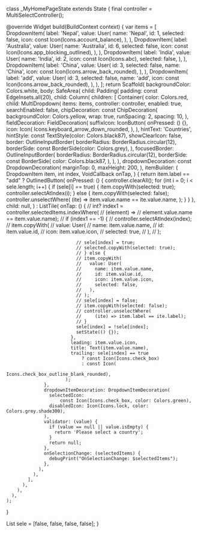 

class _MyHomePageState extends State<MyHomePage> {
  final controller = MultiSelectController<User>();

  @override
  Widget build(BuildContext context) {
    var items = [
      DropdownItem(
        label: 'Nepal',
        value: User(
          name: 'Nepal',
          id: 1,
          selected: false,
          icon: const Icon(Icons.account_balance),
        ),
      ),
      DropdownItem(
        label: 'Australia',
        value: User(
          name: 'Australia',
          id: 6,
          selected: false,
          icon: const Icon(Icons.app_blocking_outlined),
        ),
      ),
      DropdownItem(
        label: 'India',
        value: User(
          name: 'India',
          id: 2,
          icon: const Icon(Icons.abc),
          selected: false,
        ),
      ),
      DropdownItem(
        label: 'China',
        value: User(
          id: 3,
          selected: false,
          name: 'China',
          icon: const Icon(Icons.arrow_back_rounded),
        ),
      ),
      DropdownItem(
        label: 'add',
        value: User(
          id: 3,
          selected: false,
          name: 'add',
          icon: const Icon(Icons.arrow_back_rounded),
        ),
      ),
    ];
    return Scaffold(
      backgroundColor: Colors.white,
      body: SafeArea(
        child: Padding(
          padding: const EdgeInsets.all(20),
          child: Column(
            children: [
              Container(
                color: Colors.red,
                child: MultiDropdown<User>(
                  items: items,
                  controller: controller,
                  enabled: true,
                  searchEnabled: false,
                  chipDecoration: const ChipDecoration(
                    backgroundColor: Colors.yellow,
                    wrap: true,
                    runSpacing: 2,
                    spacing: 10,
                  ),
                  fieldDecoration: FieldDecoration(
                    suffixIcon: IconButton(
                      onPressed: () {},
                      icon: Icon(
                        Icons.keyboard_arrow_down_rounded,
                      ),
                    ),
                    hintText: 'Countries',
                    hintStyle: const TextStyle(color: Colors.black87),
                    showClearIcon: false,
                    border: OutlineInputBorder(
                      borderRadius: BorderRadius.circular(12),
                      borderSide: const BorderSide(color: Colors.grey),
                    ),
                    focusedBorder: OutlineInputBorder(
                      borderRadius: BorderRadius.circular(12),
                      borderSide: const BorderSide(
                        color: Colors.black87,
                      ),
                    ),
                  ),
                  dropdownDecoration: const DropdownDecoration(
                    marginTop: 0,
                    maxHeight: 200,
                  ),
                  itemBuilder: (
                    DropdownItem<User> item,
                    int index,
                    VoidCallback onTap,
                  ) {
                    return item.label == "add"
                        ? OutlinedButton(
                            onPressed: () {
                              controller.clearAll();
                              for (int i = 0; i < sele.length; i++) {
                                if (sele[i] == true) {
                                  item.copyWith(selected: true);
                                  controller.selectAtIndex(i);
                                } else {
                                  item.copyWith(selected: false);
                                  controller.unselectWhere(
                                    (ite) => item.value.name == ite.value.name,
                                  );
                                }
                              }
                            },
                            child: null,
                          )
                        : ListTile(
                            onTap: () {
                              // int? index1 = controller.selectedItems.indexWhere(
                              //     (element) =>
                              //         element.value.name == item.value.name);
                              // if (index1 == -1) {
                              // controller.selectAtIndex(index);
                              // item.copyWith(
                              //   value: User(
                              //     name: item.value.name,
                              //     id: item.value.id,
                              //     icon: item.value.icon,
                              //     selected: true,
                              //   ),
                              // );

                              // sele[index] = true;
                              // selected.copyWith(selected: true);
                              // } else {
                              // item.copyWith(
                              //   value: User(
                              //     name: item.value.name,
                              //     id: item.value.id,
                              //     icon: item.value.icon,
                              //     selected: false,
                              //   ),
                              // );
                              // sele[index] = false;
                              // item.copyWith(selected: false);
                              // controller.unselectWhere(
                              //     (ite) => item.label == ite.label);
                              // }
                              sele[index] = !sele[index];
                              setState(() {});
                            },
                            leading: item.value.icon,
                            title: Text(item.value.name),
                            trailing: sele[index] == true
                                ? const Icon(Icons.check_box)
                                : const Icon(
                                    Icons.check_box_outline_blank_rounded),
                          );
                  },
                  dropdownItemDecoration: DropdownItemDecoration(
                    selectedIcon:
                        const Icon(Icons.check_box, color: Colors.green),
                    disabledIcon: Icon(Icons.lock, color: Colors.grey.shade300),
                  ),
                  validator: (value) {
                    if (value == null || value.isEmpty) {
                      return 'Please select a country';
                    }
                    return null;
                  },
                  onSelectionChange: (selectedItems) {
                    debugPrint("OnSelectionChange: $selectedItems");
                  },
                ),
              ),
            ],
          ),
        ),
      ),
    );
  }

  List sele = [false, false, false, false];
}
